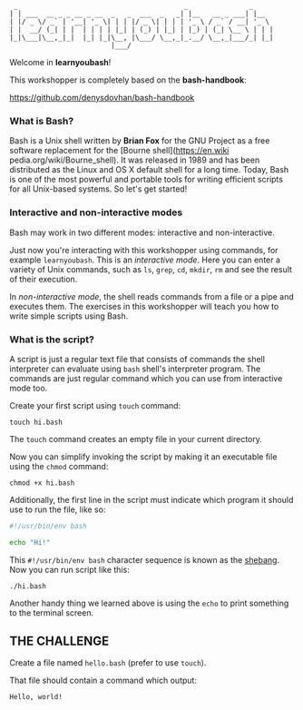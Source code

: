      _                                         _               _     
    | | ___  __ _ _ __ _ __  _   _  ___  _   _| |__   __ _ ___| |__  
    | |/ _ \/ _` | '__| '_ \| | | |/ _ \| | | | '_ \ / _` / __| '_ \
    | |  __/ (_| | |  | | | | |_| | (_) | |_| | |_) | (_| \__ \ | | |
    |_|\___|\__,_|_|  |_| |_|\__, |\___/ \__,_|_.__/ \__,_|___/_| |_|
                             |___/                                   

Welcome in **learnyoubash**!

This workshopper is completely based on the **bash-handbook**:

<https://github.com/denysdovhan/bash-handbook>


### What is Bash?

Bash is a Unix shell written by **Brian Fox** for the GNU Project as a free software replacement for the [Bourne shell](https://en.wiki
pedia.org/wiki/Bourne_shell). It was released in 1989 and has been distributed as the Linux and OS X default shell for a long time. Today, Bash is one of the most powerful and portable tools for writing efficient scripts for all Unix-based systems. So let's get started!

### Interactive and non-interactive modes

Bash may work in two different modes: interactive and non-interactive.

Just now you're interacting with this workshopper using commands, for example `learnyoubash`. This is an _interactive mode_. Here you can enter a variety of Unix commands, such as `ls`, `grep`, `cd`, `mkdir`, `rm` and see the result of their execution.

In _non-interactive mode_, the shell reads commands from a file or a pipe and executes them. The exercises in this workshopper will teach you how to write simple scripts using Bash.

### What is the script?

A script is just a regular text file that consists of commands the shell interpreter can evaluate using `bash` shell's interpreter program. The commands are just regular command which you can use from interactive mode too.

Create your first script using `touch` command:

    touch hi.bash

The `touch` command creates an empty file in your current directory.

Now you can simplify invoking the script by making it an executable file using the `chmod` command:

    chmod +x hi.bash

Additionally, the first line in the script must indicate which program it should use to run the file, like so:

```bash
#!/usr/bin/env bash

echo "Hi!"
```

This `#!/usr/bin/env bash` character sequence is known as the [shebang](http://en.wikipedia.org/wiki/Shebang_%28Unix%29). Now you can run script like this:

    ./hi.bash

Another handy thing we learned above is using the `echo` to print something to the terminal screen.

## THE CHALLENGE

Create a file named `hello.bash` (prefer to use `touch`).

That file should contain a command which output:

    Hello, world!
